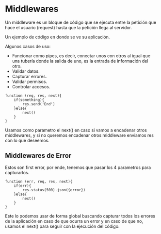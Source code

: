 # Middlewares

Un middleware es un bloque de código que se ejecuta entre la petición que hace el usuario (request) hasta que la petición llega al servidor.

Un ejemplo de código en donde se ve su aplicación.

Algunos casos de uso:

- Funcionar como pipes, es decir, conectar unos con otros al igual que una tubería donde la salida de uno, es la entrada de información del otro.
- Validar datos.
- Capturar errores.
- Validar permisos.
- Controlar accesos.

```
function (req, res, next){
    if(something){
        res.send('End')
    }else{
        next()
    }
}
```

Usamos como parametro el next() en caso si vamos a encadenar otros middlewares, y si no queremos encadenar otros middleware enviamos res con lo que deseemos.

## Middlewares de Error

Estos son first error, por ende, tenemos que pasar los 4 parametros para capturarlos.

```
function (err, req, res, next){
    if(err){
        res.status(500).json({error})
    }else{
        next()
    }
}
```

Este lo podemos usar de forma global buscando capturar todos los errores de la aplicación en caso de que ocurra un error y en caso de que no, usamos el next() para seguir con la ejecución del código.